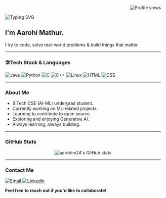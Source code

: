 <p align="right">
  <img src="https://komarev.com/ghpvc/?username=aarohim24&style=flat-square" alt="Profile views" />
</p>

<p align="left">
  <img src="https://readme-typing-svg.demolab.com?font=Fira+Code&weight=700&size=22&pause=1000&color=FFA500&center=false&vCenter=false&width=435&lines=Hello+there+%3A)" alt="Typing SVG" />
</p>

## I'm Aarohi Mathur.

I try to code, solve real-world problems & build things that matter.

---

### 🛠Tech Stack & Languages

<p>
  <img src="https://img.shields.io/badge/Java-007396?style=flat-square&logo=java&logoColor=white" alt="Java" />
  <img src="https://img.shields.io/badge/Python-3776AB?style=flat-square&logo=python&logoColor=white" alt="Python" />
  <img src="https://img.shields.io/badge/C-00599C?style=flat-square&logo=c&logoColor=white" alt="C" />
  <img src="https://img.shields.io/badge/C++-00599C?style=flat-square&logo=c%2B%2B&logoColor=white" alt="C++" />
  <img src="https://img.shields.io/badge/Linux-FCC624?style=flat-square&logo=linux&logoColor=black" alt="Linux" />
  <img src="https://img.shields.io/badge/HTML5-E34F26?style=flat-square&logo=html5&logoColor=white" alt="HTML" />
  <img src="https://img.shields.io/badge/CSS3-1572B6?style=flat-square&logo=css3&logoColor=white" alt="CSS" />
</p>

---

### About Me

-  B.Tech CSE (AI-ML) undergrad student.
-  Currently working on ML-related projects.  
-  Learning to contribute to open source.  
-  Exploring and enjoying Generative AI.  
-  Always learning, always building. 

---

### GitHub Stats

<p align="center">
  <img src="https://github-readme-stats.vercel.app/api?username=aarohim24&show_icons=true&theme=dark&hide_title=true" alt="aarohim24's GitHub stats" />
</p>

---

###  Contact Me

<p>
  <a href="mailto:aarohimathur247@gmail.com">
    <img src="https://img.shields.io/badge/Email-D14836?style=flat-square&logo=gmail&logoColor=white" alt="Email" />
  </a>
  <a href="https://www.linkedin.com/in/aarohi-mathur-60968121a/" target="_blank">
    <img src="https://img.shields.io/badge/LinkedIn-0077B5?style=flat-square&logo=linkedin&logoColor=white" alt="LinkedIn" />
  </a>
</p>

**Feel free to reach out if you'd like to collaborate!**
